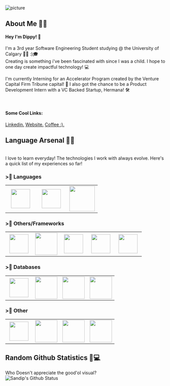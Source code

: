 ![picture](https://i.imgur.com/jGGNj7h.png)

## About Me 👱‍🪐

#### Hey I'm Dippy! 👋

I'm a 3rd year Software Engineering Student studying @ the University of Calgary 👨🏼‍ :)🎓<br>
Creating is something i've been fascinated with since I was a child. I hope to one day create 
impactful technology! 💻

I'm currently Interning for an Accelerator Program created by the Venture Capital Firm Tribune capital! 🚀
I also got the chance to be a Product Development Intern with a VC Backed Startup, Hermana! 🛠


<br>


#### Some Cool Links: 
[Linkedin.](https://www.linkedin.com/in/sandip-mishra-2002/)
[Website.](https://www.sandipmishra.com/)
[Coffee :).](https://www.timhortons.ca/?lang=en)
<br>

## Language Arsenal 🏹🔫
<br>
I love to learn everyday! The technologies I work with always evolve. Here's a quick list of my experiences so far!
<br>

### >⃣ Languages

<table>
<tbody>
<tr>
  <td align="center" width="33%">
  <img height=60px src="https://www.vectorlogo.zone/logos/javascript/javascript-horizontal.svg"> 
  </td>
  <td align="center" width="33%" >
  <img height=60px src="https://www.vectorlogo.zone/logos/java/java-horizontal.svg"> 
  </td>
  <td align="center" width="33%" >
  <img height=80px src="https://raw.githubusercontent.com/isocpp/logos/master/cpp_logo.png"> 
  </td>
 </tr>
</tbody>
</table>

### >⃣ Others/Frameworks

<table>
<tbody>

<tr>
<td align="center" width="20%">
<img height=60px src="https://www.vectorlogo.zone/logos/w3_html5/w3_html5-ar21.svg"> 
</td>

<td align="center" width="20%">
<img height=70px src="https://1000logos.net/wp-content/uploads/2020/09/CSS-Logo.png"> 
</td>

<td align="center" width="20%">
<img height=60px src="https://www.vectorlogo.zone/logos/getbootstrap/getbootstrap-ar21.svg"> 
</td>

<td align="center" width="20%">
<img height=60px src="https://www.vectorlogo.zone/logos/reactjs/reactjs-ar21.svg"> 
</td>

<td align="center" width="20%">
<img height=60px src="https://www.vectorlogo.zone/logos/nodejs/nodejs-horizontal.svg"> 
</td>

</tr>
</tbody>
</table>

### >⃣ Databases

<table>
<tbody>

<tr>
<td align="center" width="25%">
<img height=60px src="https://www.vectorlogo.zone/logos/mysql/mysql-ar21.svg"> 
</td>

<td align="center" width="25%">
<img height=70px src="https://www.vectorlogo.zone/logos/postgresql/postgresql-ar21.svg"> 
</td>

<td align="center" width="25%">
<img height=70px src="https://www.vectorlogo.zone/logos/mongodb/mongodb-ar21.svg"> 
</td>
 
<td align="center" width="25%">
<img height=70px src="https://www.vectorlogo.zone/logos/graphql/graphql-ar21.svg"> 
</td>
</tr>
</tr>
</tbody>
</table>

### >⃣ Other

<table>
<tbody>

<tr>
<td align="center" width="25%">
<img height=60px src="https://d1yjjnpx0p53s8.cloudfront.net/styles/logo-original-577x577/s3/122012/image_01_0.png?itok=o1EgcKfB"> 
</td>

<td align="center" width="25%">
<img height=70px src="https://upload.wikimedia.org/wikipedia/commons/thumb/a/af/Adobe_Photoshop_CC_icon.svg/1051px-Adobe_Photoshop_CC_icon.svg.png"> 
</td>

<td align="center" width="25%">
<img height=70px src="https://upload.wikimedia.org/wikipedia/commons/thumb/4/40/Adobe_Premiere_Pro_CC_icon.svg/1200px-Adobe_Premiere_Pro_CC_icon.svg.png"> 
</td>
 
<td align="center" width="25%">
<img height=70px src="https://cdn.worldvectorlogo.com/logos/figma-1.svg"> 
</td>
</tr>
</tr>
</tbody>
</table>

## Random Github Statistics 🎈💻
Who Doesn't appreciate the good'ol visual? <br>
![Sandip's Github Status](https://github-readme-stats.vercel.app/api?username=sandipm02&show_icons=true&title_color=3793c4&icon_color=ffbb00&text_color=ffffff&bg_color=000000)

              
